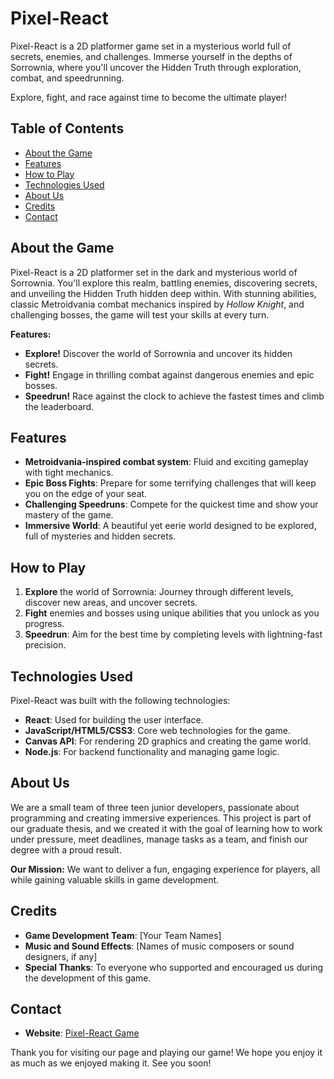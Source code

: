 # Pixel-React

Pixel-React is a 2D platformer game set in a mysterious world full of secrets, enemies, and challenges. Immerse yourself in the depths of Sorrownia, where you'll uncover the Hidden Truth through exploration, combat, and speedrunning.

Explore, fight, and race against time to become the ultimate player!

## Table of Contents
- [About the Game](#about-the-game)
- [Features](#features)
- [How to Play](#how-to-play)
- [Technologies Used](#technologies-used)
- [About Us](#about-us)
- [Credits](#credits)
- [Contact](#contact)

## About the Game

Pixel-React is a 2D platformer set in the dark and mysterious world of Sorrownia. You'll explore this realm, battling enemies, discovering secrets, and unveiling the Hidden Truth hidden deep within. With stunning abilities, classic Metroidvania combat mechanics inspired by *Hollow Knight*, and challenging bosses, the game will test your skills at every turn.

**Features:**
- **Explore!** Discover the world of Sorrownia and uncover its hidden secrets.
- **Fight!** Engage in thrilling combat against dangerous enemies and epic bosses.
- **Speedrun!** Race against the clock to achieve the fastest times and climb the leaderboard.

## Features

- **Metroidvania-inspired combat system**: Fluid and exciting gameplay with tight mechanics.
- **Epic Boss Fights**: Prepare for some terrifying challenges that will keep you on the edge of your seat.
- **Challenging Speedruns**: Compete for the quickest time and show your mastery of the game.
- **Immersive World**: A beautiful yet eerie world designed to be explored, full of mysteries and hidden secrets.

## How to Play

1. **Explore** the world of Sorrownia: Journey through different levels, discover new areas, and uncover secrets.
2. **Fight** enemies and bosses using unique abilities that you unlock as you progress.
3. **Speedrun**: Aim for the best time by completing levels with lightning-fast precision.

## Technologies Used

Pixel-React was built with the following technologies:
- **React**: Used for building the user interface.
- **JavaScript/HTML5/CSS3**: Core web technologies for the game.
- **Canvas API**: For rendering 2D graphics and creating the game world.
- **Node.js**: For backend functionality and managing game logic.

## About Us

We are a small team of three teen junior developers, passionate about programming and creating immersive experiences. This project is part of our graduate thesis, and we created it with the goal of learning how to work under pressure, meet deadlines, manage tasks as a team, and finish our degree with a proud result.

**Our Mission:**
We want to deliver a fun, engaging experience for players, all while gaining valuable skills in game development.

## Credits

- **Game Development Team**: [Your Team Names]
- **Music and Sound Effects**: [Names of music composers or sound designers, if any]
- **Special Thanks**: To everyone who supported and encouraged us during the development of this game.

## Contact

- **Website**: [Pixel-React Game](https://pixel-react-game.web.app/home)

Thank you for visiting our page and playing our game! We hope you enjoy it as much as we enjoyed making it. See you soon!
